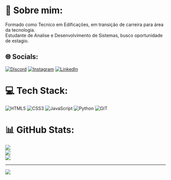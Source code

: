 # 💫 Sobre mim:
Formado como Tecnico em Edificações, em transição de carreira para área da tecnologia.<br>Estudante de Analise e Desenvolvimento de Sistemas, busco oportunidade de estagio.


## 🌐 Socials:
[![Discord](https://img.shields.io/badge/Discord-%237289DA.svg?logo=discord&logoColor=white)](https://discord.gg/https://discord.gg/aRHa9wGUWZ) [![Instagram](https://img.shields.io/badge/Instagram-%23E4405F.svg?logo=Instagram&logoColor=white)](https://instagram.com/https://www.instagram.com/danilo_baraldi/) [![LinkedIn](https://img.shields.io/badge/LinkedIn-%230077B5.svg?logo=linkedin&logoColor=white)](https://linkedin.com/in/https://www.linkedin.com/in/danilo-fagner-baraldi-rosa-08a761268/) 

# 💻 Tech Stack:
![HTML5](https://img.shields.io/badge/html5-%23E34F26.svg?style=for-the-badge&logo=html5&logoColor=white) ![CSS3](https://img.shields.io/badge/css3-%231572B6.svg?style=for-the-badge&logo=css3&logoColor=white) ![JavaScript](https://img.shields.io/badge/javascript-%23323330.svg?style=for-the-badge&logo=javascript&logoColor=%23F7DF1E) ![Python](https://img.shields.io/badge/python-3670A0?style=for-the-badge&logo=python&logoColor=ffdd54) ![GIT](https://img.shields.io/badge/Git-fc6d26?style=for-the-badge&logo=git&logoColor=white)
# 📊 GitHub Stats:
![](https://github-readme-stats.vercel.app/api?username=Danilo-Baraldi-Rosa&theme=dark&hide_border=false&include_all_commits=false&count_private=false)<br/>
![](https://github-readme-streak-stats.herokuapp.com/?user=Danilo-Baraldi-Rosa&theme=dark&hide_border=false)<br/>
![](https://github-readme-stats.vercel.app/api/top-langs/?username=Danilo-Baraldi-Rosa&theme=dark&hide_border=false&include_all_commits=false&count_private=false&layout=compact)

---
[![](https://visitcount.itsvg.in/api?id=Danilo-Baraldi-Rosa&icon=2&color=0)](https://visitcount.itsvg.in)

<!-- Proudly created with GPRM ( https://gprm.itsvg.in ) -->
